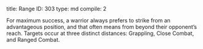 title:          Range
ID:             303
type:           md
compile:        2


For maximum success, a warrior always prefers to strike from an advantageous position, and that often means from beyond their opponent’s reach. Targets occur at three distinct distances: Grappling, Close Combat, and Ranged Combat.